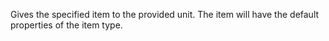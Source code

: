 Gives the specified item to the provided unit. The item will have the default properties of the item type.
